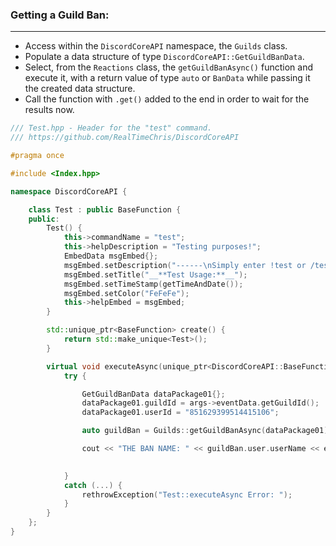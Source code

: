 ### **Getting a Guild Ban:**
---
- Access within the `DiscordCoreAPI` namespace, the `Guilds` class.
- Populate a data structure of type `DiscordCoreAPI::GetGuildBanData`.
- Select, from the `Reactions` class, the `getGuildBanAsync()` function and execute it, with a return value of type `auto` or `BanData` while passing it the created data structure.
- Call the function with `.get()` added to the end in order to wait for the results now.

```cpp
/// Test.hpp - Header for the "test" command.
/// https://github.com/RealTimeChris/DiscordCoreAPI

#pragma once

#include <Index.hpp>

namespace DiscordCoreAPI {

	class Test : public BaseFunction {
	public:
		Test() {
			this->commandName = "test";
			this->helpDescription = "Testing purposes!";
			EmbedData msgEmbed{};
			msgEmbed.setDescription("------\nSimply enter !test or /test!\n------");
			msgEmbed.setTitle("__**Test Usage:**__");
			msgEmbed.setTimeStamp(getTimeAndDate());
			msgEmbed.setColor("FeFeFe");
			this->helpEmbed = msgEmbed;
		}

		std::unique_ptr<BaseFunction> create() {
			return std::make_unique<Test>();
		}

		virtual void executeAsync(unique_ptr<DiscordCoreAPI::BaseFunctionArguments> args) {
			try {

				GetGuildBanData dataPackage01{};
				dataPackage01.guildId = args->eventData.getGuildId();
				dataPackage01.userId = "851629399514415106";

				auto guildBan = Guilds::getGuildBanAsync(dataPackage01).get();

				cout << "THE BAN NAME: " << guildBan.user.userName << endl;

				
			}
			catch (...) {
				rethrowException("Test::executeAsync Error: ");
			}
		}
	};
}
```
